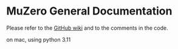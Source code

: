 # MuZero General Documentation

Please refer to the [GitHub wiki](https://github.com/werner-duvaud/muzero-general/wiki/MuZero-Documentation) and to the comments in the code.

on mac, using python 3.11